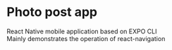 # Photo post app

React Native mobile application based on EXPO CLI  
Mainly demonstrates the operation of react-navigation
